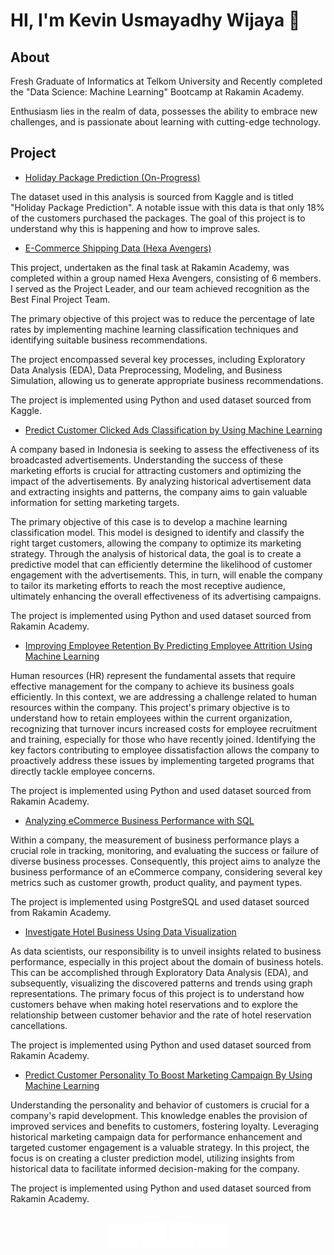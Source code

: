 # HI, I'm Kevin Usmayadhy Wijaya 👋
## About
Fresh Graduate of Informatics at Telkom University and Recently completed the "Data Science: Machine Learning" Bootcamp at Rakamin Academy.

Enthusiasm lies in the realm of data, possesses the ability to embrace new challenges, and is passionate about learning with cutting-edge technology.

## Project 
- [Holiday Package Prediction (On-Progress)](https://github.com/kevinusmayadhy/Holiday-Package-Prediction)

The dataset used in this analysis is sourced from Kaggle and is titled "Holiday Package Prediction". A notable issue with this data is that only 18% of the customers purchased the packages. The goal of this project is to understand why this is happening and how to improve sales.


- [E-Commerce Shipping Data (Hexa Avengers)](https://github.com/kevinusmayadhyw/Hexa-Avengers--E-Commerce-Shipping-Data.git)

This project, undertaken as the final task at Rakamin Academy, was completed within a group named Hexa Avengers, consisting of 6 members. I served as the Project Leader, and our team achieved recognition as the Best Final Project Team.

The primary objective of this project was to reduce the percentage of late rates by implementing machine learning classification techniques and identifying suitable business recommendations.

The project encompassed several key processes, including Exploratory Data Analysis (EDA), Data Preprocessing, Modeling, and Business Simulation, allowing us to generate appropriate business recommendations.

The project is implemented using Python and used dataset sourced from Kaggle.

- [Predict Customer Clicked Ads Classification by Using Machine Learning](https://github.com/kevinusmayadhyw/Predict-Customer-Clicked-Ads-Classification-by-Using-Machine-Learning.git)

A company based in Indonesia is seeking to assess the effectiveness of its broadcasted advertisements. Understanding the success of these marketing efforts is crucial for attracting customers and optimizing the impact of the advertisements. By analyzing historical advertisement data and extracting insights and patterns, the company aims to gain valuable information for setting marketing targets.

The primary objective of this case is to develop a machine learning classification model. This model is designed to identify and classify the right target customers, allowing the company to optimize its marketing strategy. Through the analysis of historical data, the goal is to create a predictive model that can efficiently determine the likelihood of customer engagement with the advertisements. This, in turn, will enable the company to tailor its marketing efforts to reach the most receptive audience, ultimately enhancing the overall effectiveness of its advertising campaigns.

The project is implemented using Python and used dataset sourced from Rakamin Academy.

- [Improving Employee Retention By Predicting Employee Attrition Using Machine Learning](https://github.com/kevinusmayadhyw/Improving-Employee-Retention-By-Predicting-Employee-Attrition-Using-Machine-Learning.git)

Human resources (HR) represent the fundamental assets that require effective management for the company to achieve its business goals efficiently. In this context, we are addressing a challenge related to human resources within the company. This project's primary objective is to understand how to retain employees within the current organization, recognizing that turnover incurs increased costs for employee recruitment and training, especially for those who have recently joined. Identifying the key factors contributing to employee dissatisfaction allows the company to proactively address these issues by implementing targeted programs that directly tackle employee concerns.

The project is implemented using Python and used dataset sourced from Rakamin Academy.


- [Analyzing eCommerce Business Performance with SQL](https://github.com/kevinusmayadhyw/Analyzing-eCommerce-Business-Performance-with-SQL.git)

Within a company, the measurement of business performance plays a crucial role in tracking, monitoring, and evaluating the success or failure of diverse business processes. Consequently, this project aims to analyze the business performance of an eCommerce company, considering several key metrics such as customer growth, product quality, and payment types.

The project is implemented using PostgreSQL and used dataset sourced from Rakamin Academy.

- [Investigate Hotel Business Using Data Visualization](https://github.com/kevinusmayadhyw/Investigate-Hotel-Business-Using-Data-Visualization.git)

As data scientists, our responsibility is to unveil insights related to business performance, especially in this project about the domain of business hotels. This can be accomplished through Exploratory Data Analysis (EDA), and subsequently, visualizing the discovered patterns and trends using graph representations. The primary focus of this project is to understand how customers behave when making hotel reservations and to explore the relationship between customer behavior and the rate of hotel reservation cancellations.

The project is implemented using Python and used dataset sourced from Rakamin Academy.

- [Predict Customer Personality To Boost Marketing Campaign By Using Machine Learning](https://github.com/kevinusmayadhyw/Predict-Customer-Personality-To-Boost-Marketing-Campaign-By-Using-Machine-Learning.git)

Understanding the personality and behavior of customers is crucial for a company's rapid development. This knowledge enables the provision of improved services and benefits to customers, fostering loyalty. Leveraging historical marketing campaign data for performance enhancement and targeted customer engagement is a valuable strategy. In this project, the focus is on creating a cluster prediction model, utilizing insights from historical data to facilitate informed decision-making for the company.

The project is implemented using Python and used dataset sourced from Rakamin Academy.

##
<p align="center">
<a href="mailto:kevinusmayadhy@gmail.com"><img src="assets/img/GmailLogo.png" width="50" title="kevinusmayadhy@gmail.com"></a> 
<a href="https://www.linkedin.com/in/kevin-usmayadhy-wijaya/"><img src="assets/img/LinkdlnLogo.png" width="40" title="https://www.linkedin.com/in/kevin-usmayadhy-wijaya/"></a>
<a href="https://www.instagram.com/keviinuw/"><img src="assets/img/InstagramLogo.png" width="40" title="https://www.instagram.com/keviinuw/"></a>
<a href="https://steamcommunity.com/profiles/76561198989919031/"><img src="assets/img/SteamLogo.png" width="50" title="https://steamcommunity.com/profiles/76561198989919031/"></a>
</p>

